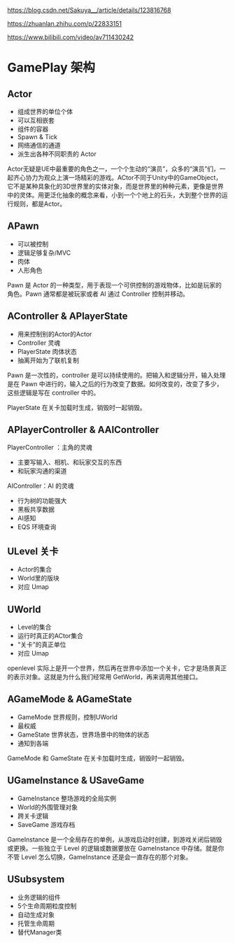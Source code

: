 https://blog.csdn.net/Sakuya__/article/details/123816768

https://zhuanlan.zhihu.com/p/22833151

https://www.bilibili.com/video/av711430242

# GamePlay 架构

## Actor

-   组成世界的单位个体
-   可以互相嵌套
-   组件的容器
-   Spawn & Tick
-   网络通信的通道
-   派生出各种不同职责的 Actor

Actor无疑是UE中最重要的角色之一，一个个生动的“演员”，众多的“演员”们，一起齐心协力为观众上演一场精彩的游戏。ACtor不同于Unity中的GameObject，它不是某种具象化的3D世界里的实体对象，而是世界里的种种元素，更像是世界中的灵体。用更泛化抽象的概念来看，小到一个个地上的石头，大到整个世界的运行规则，都是Actor。

## APawn

-   可以被控制
-   逻辑足够复杂/MVC
-   肉体
-   人形角色

Pawn 是 Actor 的一种类型，用于表现一个可供控制的游戏物体，比如是玩家的角色。Pawn 通常都是被玩家或者 AI 通过 Controller 控制并移动。

## AController & APlayerState

-   用来控制别的Actor的Actor
-   Controller 灵魂
-   PlayerState 肉体状态
-   抽离开始为了联机复制

Pawn 是一次性的，controller 是可以持续使用的。把输入和逻辑分开，输入处理是在 Pawn 中进行的，输入之后的行为改变了数据。如何改变的，改变了多少，这些逻辑是写在 controller 中的。

PlayerState 在关卡加载时生成，销毁时一起销毁。

## APlayerController & AAIController

PlayerController ：主角的灵魂
-   主要写输入、相机、和玩家交互的东西
-   和玩家沟通的渠道
 
AIController：AI 的灵魂 
-   行为树的功能强大
-   黑板共享数据
-   AI感知
-   EQS 环境查询

## ULevel 关卡
-   Actor的集合
-   World里的版块
-   对应 Umap

## UWorld
-   Level的集合
-   运行时真正的ACtor集合
-   “关卡”的真正单位
-   对应 Umap

openlevel 实际上是开一个世界，然后再在世界中添加一个关卡，它才是场景真正的表示对象。这就是为什么我们经常用 GetWorld，再来调用其他接口。

## AGameMode & AGameState

-   GameMode 世界规则，控制UWorld
-   最权威
-   GameState 世界状态，世界场景中的物体的状态
-   通知到各端

GameMode 和 GameState 在关卡加载时生成，销毁时一起销毁。

## UGameInstance & USaveGame

-   GameInstance 整场游戏的全局实例
-   World的外围管理对象
-   跨关卡逻辑
-   SaveGame 游戏存档

GameInstance 是一个全局存在的单例，从游戏启动时创建，到游戏关闭后销毁或更换。一些独立于 Level 的逻辑或数据要放在 GameInstance 中存储。就是你不管 Level 怎么切换，GameInstance 还是会一直存在的那个对象。


## USubsystem

-   业务逻辑的组件
-   5个生命周期粒度控制
-   自动生成对象
-   托管生命周期
-   替代Manager类

